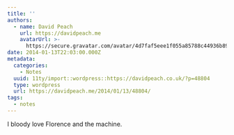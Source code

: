 ```yaml
---
title: ''
authors:
  - name: David Peach
    url: https://davidpeach.me
    avatarUrl: >-
      https://secure.gravatar.com/avatar/4d7faf5eee1f055a85788c44936b8995eaab6dfb004e7854ec747ccb272e91ee?s=96&d=mm&r=g
date: 2014-01-13T22:03:00.000Z
metadata:
  categories:
    - Notes
  uuid: 11ty/import::wordpress::https://davidpeach.co.uk/?p=48804
  type: wordpress
  url: https://davidpeach.me/2014/01/13/48804/
tags:
  - notes
---
```

I bloody love Florence and the machine.